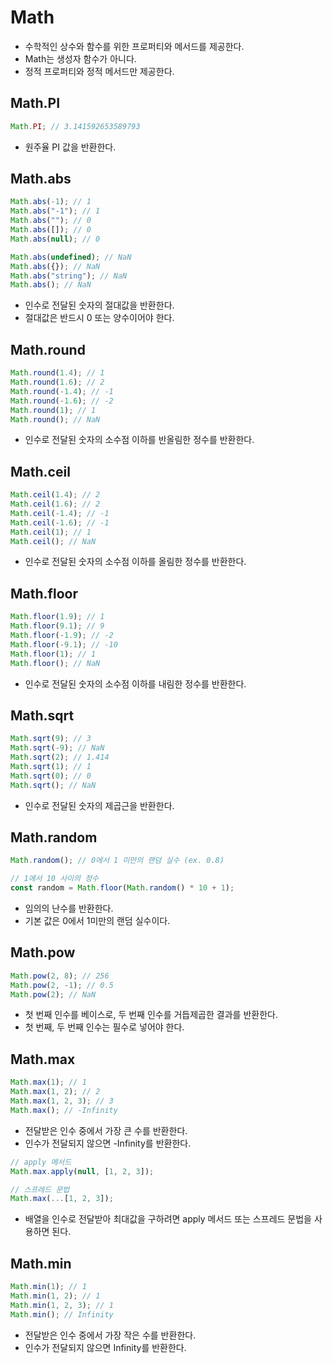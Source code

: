 # Math

- 수학적인 상수와 함수를 위한 프로퍼티와 메서드를 제공한다.
- Math는 생성자 함수가 아니다.
- 정적 프로퍼티와 정적 메서드만 제공한다.

## Math.PI

```javascript
Math.PI; // 3.141592653589793
```

- 원주율 PI 값을 반환한다.

## Math.abs

```javascript
Math.abs(-1); // 1
Math.abs("-1"); // 1
Math.abs(""); // 0
Math.abs([]); // 0
Math.abs(null); // 0

Math.abs(undefined); // NaN
Math.abs({}); // NaN
Math.abs("string"); // NaN
Math.abs(); // NaN
```

- 인수로 전달된 숫자의 절대값을 반환한다.
- 절대값은 반드시 0 또는 양수이어야 한다.

## Math.round

```javascript
Math.round(1.4); // 1
Math.round(1.6); // 2
Math.round(-1.4); // -1
Math.round(-1.6); // -2
Math.round(1); // 1
Math.round(); // NaN
```

- 인수로 전달된 숫자의 소수점 이하를 반올림한 정수를 반환한다.

## Math.ceil

```javascript
Math.ceil(1.4); // 2
Math.ceil(1.6); // 2
Math.ceil(-1.4); // -1
Math.ceil(-1.6); // -1
Math.ceil(1); // 1
Math.ceil(); // NaN
```

- 인수로 전달된 숫자의 소수점 이하를 올림한 정수를 반환한다.

## Math.floor

```javascript
Math.floor(1.9); // 1
Math.floor(9.1); // 9
Math.floor(-1.9); // -2
Math.floor(-9.1); // -10
Math.floor(1); // 1
Math.floor(); // NaN
```

- 인수로 전달된 숫자의 소수점 이하를 내림한 정수를 반환한다.

## Math.sqrt

```javascript
Math.sqrt(9); // 3
Math.sqrt(-9); // NaN
Math.sqrt(2); // 1.414
Math.sqrt(1); // 1
Math.sqrt(0); // 0
Math.sqrt(); // NaN
```

- 인수로 전달된 숫자의 제곱근을 반환한다.

## Math.random

```javascript
Math.random(); // 0에서 1 미만의 랜덤 실수 (ex. 0.8)

// 1에서 10 사이의 정수
const random = Math.floor(Math.random() * 10 + 1);
```

- 임의의 난수를 반환한다.
- 기본 값은 0에서 1미만의 랜덤 실수이다.

## Math.pow

```javascript
Math.pow(2, 8); // 256
Math.pow(2, -1); // 0.5
Math.pow(2); // NaN
```

- 첫 번째 인수를 베이스로, 두 번째 인수를 거듭제곱한 결과를 반환한다.
- 첫 번째, 두 번째 인수는 필수로 넣어야 한다.

## Math.max

```javascript
Math.max(1); // 1
Math.max(1, 2); // 2
Math.max(1, 2, 3); // 3
Math.max(); // -Infinity
```

- 전달받은 인수 중에서 가장 큰 수를 반환한다.
- 인수가 전달되지 않으면 -Infinity를 반환한다.

```javascript
// apply 메서드
Math.max.apply(null, [1, 2, 3]);

// 스프레드 문법
Math.max(...[1, 2, 3]);
```

- 배열을 인수로 전달받아 최대값을 구하려면 apply 메서드 또는 스프레드 문법을 사용하면 된다.

## Math.min

```javascript
Math.min(1); // 1
Math.min(1, 2); // 1
Math.min(1, 2, 3); // 1
Math.min(); // Infinity
```

- 전달받은 인수 중에서 가장 작은 수를 반환한다.
- 인수가 전달되지 않으면 Infinity를 반환한다.
